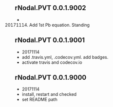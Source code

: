 ## rNodal.PVT 0.0.1.9002
* 20171114. Add 1st Pb equation. Standing

## rNodal.PVT 0.0.1.9001
* 20171114
* add .travis.yml, .codecov.yml. add badges.
* activate travis and codecov.io

## rNodal.PVT 0.0.1.9000
* 20171114
* install, restart and checked
* set README path

